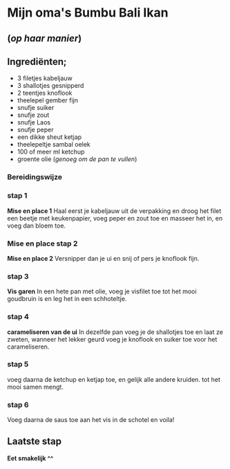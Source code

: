 # Mijn oma's Bumbu Bali Ikan
## (*op haar manier*)

## Ingrediënten;
* 3 filetjes kabeljauw
* 3 shallotjes gesnipperd
* 2 teentjes knoflook
* theelepel gember fijn
* snufje suiker
* snufje zout
* snufje Laos
* snufje peper
* een dikke sheut ketjap
* theelepeltje sambal oelek
* 100 of meer ml ketchup
* groente olie (*genoeg om de pan te vullen*)

### Bereidingswijze

### stap 1
**Mise en place 1**
Haal eerst je kabeljauw uit de verpakking en droog het filet een beetje met keukenpapier, voeg peper en zout toe en masseer het in, en voeg dan bloem toe.

### Mise en place stap 2
**Mise en place 2**
Versnipper dan je ui en snij of pers je knoflook fijn.

### stap 3
**Vis garen**
In een hete pan met olie, voeg je visfilet toe tot het mooi goudbruin is en leg het in een schhoteltje.

### stap 4
**carameliseren van de ui**
In dezelfde pan voeg je de shallotjes toe en laat ze zweten, wanneer het lekker geurd voeg je knoflook en suiker toe voor het carameliseren.

### stap 5
voeg daarna de ketchup en ketjap toe, en gelijk alle andere kruiden. tot het mooi samen mengt.

### stap 6
Voeg daarna de saus toe aan het vis in de schotel en voila!

## Laatste stap
**Eet smakelijk ^^**